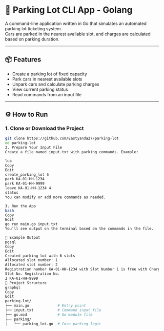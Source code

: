 # 🚗 Parking Lot CLI App - Golang

A command-line application written in Go that simulates an automated parking lot ticketing system.  
Cars are parked in the nearest available slot, and charges are calculated based on parking duration.

---

## 📦 Features

- Create a parking lot of fixed capacity
- Park cars in nearest available slots
- Unpark cars and calculate parking charges
- View current parking status
- Read commands from an input file

---

## ⚙️ How to Run

### 1. Clone or Download the Project
```bash
git clone https://github.com/Eastyanda27/parking-lot
cd parking-lot
2. Prepare Your Input File
Create a file named input.txt with parking commands. Example:

lua
Copy
Edit
create_parking_lot 6
park KA-01-HH-1234
park KA-01-HH-9999
leave KA-01-HH-1234 4
status
You can modify or add more commands as needed.

3. Run the App
bash
Copy
Edit
go run main.go input.txt
You’ll see output on the terminal based on the commands in the file.

🧪 Example Output
pgsql
Copy
Edit
Created parking lot with 6 slots
Allocated slot number: 1
Allocated slot number: 2
Registration number KA-01-HH-1234 with Slot Number 1 is free with Charge $30
Slot No. Registration No.
2 KA-01-HH-9999
📁 Project Structure
graphql
Copy
Edit
parking-lot/
├── main.go             # Entry point
├── input.txt           # Command input file
├── go.mod              # Go module file
├── parking/
│   └── parking_lot.go  # Core parking logic